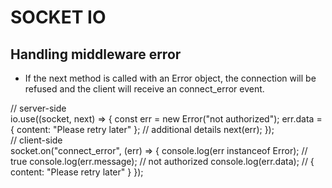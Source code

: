 # SOCKET IO

## Handling middleware error
- If the next method is called with an Error object, the connection will be refused and the client will receive an connect_error event.

<p>
// server-side <br>
io.use((socket, next) => {
  const err = new Error("not authorized");
  err.data = { content: "Please retry later" }; // additional details
  next(err);
});
<br>
// client-side <br>
socket.on("connect_error", (err) => {
  console.log(err instanceof Error); // true
  console.log(err.message); // not authorized
  console.log(err.data); // { content: "Please retry later" }
});
<br>
<p>